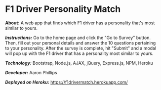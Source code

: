 # F1 Driver Personality Match
**About:** A web app that finds which F1 driver has a personality that's most similar to yours.

***Instructions:*** Go to the home page and click the "Go to Survey" button.  Then, fill out your personal details and answer the 10 questions pertaining to your personality.  After the survey is complete, hit "Submit" and a modal will pop up with the F1 driver that has a personality most similar to yours.

***Technology:***
Bootstrap, Node.js, AJAX, jQuery, Express.js, NPM, Heroku

***Developer:*** Aaron Phillips

***Deployed on Heroku:*** https://f1drivermatch.herokuapp.com/
